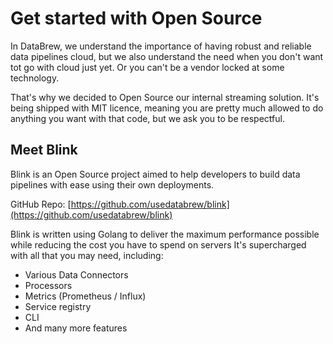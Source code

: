 # Get started with Open Source

In DataBrew, we understand the importance of having robust and reliable data pipelines cloud, but we also understand the need
when you don't want tot go with cloud just yet. Or you can't be a vendor locked at some technology.

That's why we decided to Open Source our internal streaming solution. 
It's being shipped with MIT licence, meaning you are pretty much allowed to do anything you want with that code, but we 
ask you to be respectful.

## Meet Blink
Blink is an Open Source project aimed to help developers to build data pipelines with ease using their own deployments.

GitHub Repo: [https://github.com/usedatabrew/blink](https://github.com/usedatabrew/blink)

Blink is written using Golang to deliver the maximum performance possible while reducing the cost you have to spend on servers
It's supercharged with all that you may need, including:

- Various Data Connectors
- Processors
- Metrics (Prometheus / Influx)
- Service registry
- CLI 
- And many more features
